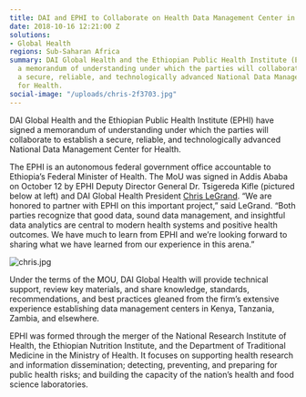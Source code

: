 ```yaml
---
title: DAI and EPHI to Collaborate on Health Data Management Center in Ethiopia
date: 2018-10-16 12:21:00 Z
solutions:
- Global Health
regions: Sub-Saharan Africa
summary: DAI Global Health and the Ethiopian Public Health Institute (EPHI) have signed
  a memorandum of understanding under which the parties will collaborate to establish
  a secure, reliable, and technologically advanced National Data Management Center
  for Health.
social-image: "/uploads/chris-2f3703.jpg"
---
```


DAI Global Health and the Ethiopian Public Health Institute (EPHI) have signed a memorandum of understanding under which the parties will collaborate to establish a secure, reliable, and technologically advanced National Data Management Center for Health.

The EPHI is an autonomous federal government office accountable to Ethiopia’s Federal Minister of Health. The MoU was signed in Addis Ababa on October 12 by EPHI Deputy Director General Dr. Tsigereda Kifle (pictured below at left) and DAI Global Health President [Chris LeGrand](https://www.dai.com/who-we-are/leadership/christopher-legrand).
“We are honored to partner with EPHI on this important project,” said LeGrand. “Both parties recognize that good data, sound data management, and insightful data analytics are central to modern health systems and positive health outcomes. We have much to learn from EPHI and we’re looking forward to sharing what we have learned from our experience in this arena.” 

![chris.jpg](/uploads/chris.jpg)

Under the terms of the MOU, DAI Global Health will provide technical support, review key materials, and share knowledge, standards, recommendations, and best practices gleaned from the firm’s extensive experience establishing data management centers in Kenya, Tanzania, Zambia, and elsewhere.

EPHI was formed through the merger of the National Research Institute of Health, the Ethiopian Nutrition Institute, and the Department of Traditional Medicine in the Ministry of Health. It focuses on supporting health research and information dissemination; detecting, preventing, and preparing for public health risks; and building the capacity of the nation’s health and food science laboratories.